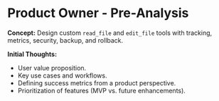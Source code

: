 # Product Owner - Pre-Analysis

**Concept:** Design custom `read_file` and `edit_file` tools with tracking, metrics, security, backup, and rollback.

**Initial Thoughts:**
*   User value proposition.
*   Key use cases and workflows.
*   Defining success metrics from a product perspective.
*   Prioritization of features (MVP vs. future enhancements). 